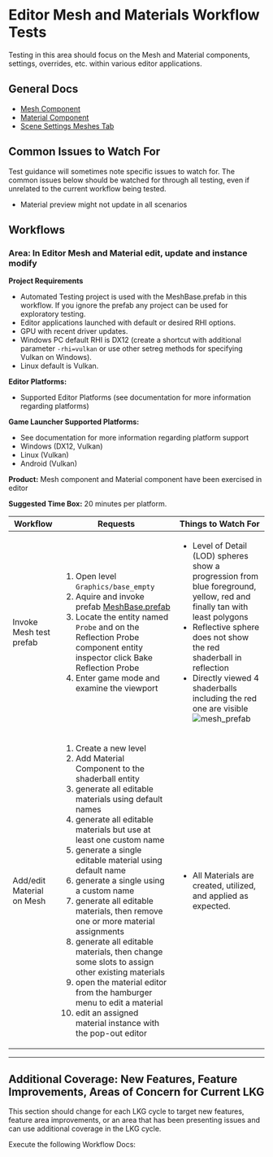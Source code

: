 # Editor Mesh and Materials Workflow Tests

Testing in this area should focus on the Mesh and Material components, settings, overrides, etc. within various editor applications.

## General Docs
* [Mesh Component](https://www.o3de.org/docs/user-guide/components/reference/atom/mesh/)
* [Material Component](https://www.o3de.org/docs/user-guide/components/reference/atom/material/)
* [Scene Settings Meshes Tab](https://www.o3de.org/docs/user-guide/assets/scene-settings/meshes-tab/)

## Common Issues to Watch For

Test guidance will sometimes note specific issues to watch for. The common issues below should be watched for through all testing, even if unrelated to the current workflow being tested.
- Material preview might not update in all scenarios

## Workflows

### Area: In Editor Mesh and Material edit, update and instance modify

**Project Requirements**
* Automated Testing project is used with the MeshBase.prefab in this workflow. If you ignore the prefab any project can be used for exploratory testing.
* Editor applications launched with default or desired RHI options.
* GPU with recent driver updates.
* Windows PC default RHI is DX12 (create a shortcut with additional parameter `-rhi=vulkan` or use other setreg methods for specifying Vulkan on Windows).
* Linux default is Vulkan.


**Editor Platforms:**
* Supported Editor Platforms (see documentation for more information regarding platforms)

**Game Launcher Supported Platforms:**
* See documentation for more information regarding platform support
* Windows (DX12, Vulkan)
* Linux (Vulkan)
* Android (Vulkan)

**Product:** Mesh component and Material component have been exercised in editor

**Suggested Time Box:** 20 minutes per platform.

| Workflow                     | Requests           | Things to Watch For |
|------------------------------|--------------------|---------------------|
| Invoke Mesh test prefab      | <ol><li>Open level `Graphics/base_empty`</li><li>Aquire and invoke prefab [MeshBase.prefab](https://github.com/o3de/sig-graphics-audio/blob/main/testing-guidance/workflow-tests/materials/prefabs/MeshBase.prefab)</li><li>Locate the entity named `Probe` and on the Reflection Probe component entity inspector click Bake Reflection Probe</li><li>Enter game mode and examine the viewport</li></ol> | <ul><li>Level of Detail (LOD) spheres show a progression from blue foreground, yellow, red and finally tan with least polygons</li><li>Reflective sphere does not show the red shaderball in reflection</li><li>Directly viewed 4 shaderballs including the red one are visible</li>![mesh_prefab](https://user-images.githubusercontent.com/26234397/194175057-7a0afa3b-89c3-4a91-b673-0ba4ab1bbe28.png)</ul>  |
| Add/edit Material on Mesh    | <ol><li>Create a new level</li><li>Add Material Component to the shaderball entity</li><li>generate all editable materials using default names</li><li>generate all editable materials but use at least one custom name</li><li>generate a single editable material using default name</li><li>generate a single using a custom name</li><li>generate all editable materials, then remove one or more material assignments</li><li>generate all editable materials, then change some slots to assign other existing materials</li><li>open the material editor from the hamburger menu to edit a material</li><li>edit an assigned material instance with the pop-out editor</li></ol> | <ul><li>All Materials are created, utilized, and applied as expected.</li></ul>  |
---


## Additional Coverage: New Features, Feature Improvements, Areas of Concern for Current LKG
This section should change for each LKG cycle to target new features, feature area improvements, or an area that has been presenting issues and can use additional coverage in the LKG cycle.

Execute the following Workflow Docs:


